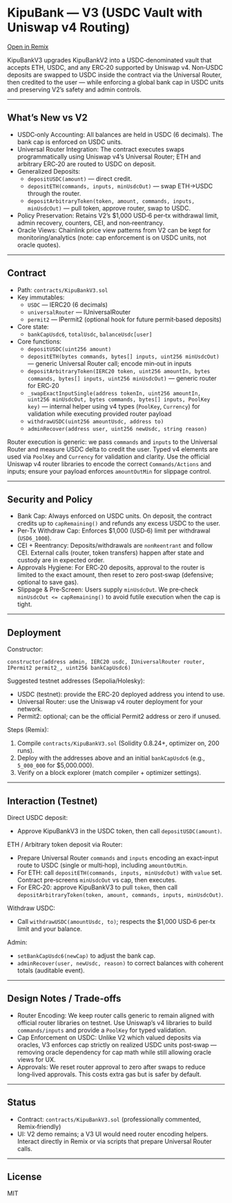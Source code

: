 # KipuBank — V3 (USDC Vault with Uniswap v4 Routing)

[Open in Remix](https://remix.ethereum.org/#optimize=true&runs=200)

KipuBankV3 upgrades KipuBankV2 into a USDC‑denominated vault that accepts ETH, USDC, and any ERC‑20 supported by Uniswap v4. Non‑USDC deposits are swapped to USDC inside the contract via the Universal Router, then credited to the user — while enforcing a global bank cap in USDC units and preserving V2’s safety and admin controls.

---

## What’s New vs V2

- USDC‑only Accounting: All balances are held in USDC (6 decimals). The bank cap is enforced on USDC units.
- Universal Router Integration: The contract executes swaps programmatically using Uniswap v4’s Universal Router; ETH and arbitrary ERC‑20 are routed to USDC on deposit.
- Generalized Deposits:
  - `depositUSDC(amount)` — direct credit.
  - `depositETH(commands, inputs, minUsdcOut)` — swap ETH→USDC through the router.
  - `depositArbitraryToken(token, amount, commands, inputs, minUsdcOut)` — pull token, approve router, swap to USDC.
- Policy Preservation: Retains V2’s $1,000 USD‑6 per‑tx withdrawal limit, admin recovery, counters, CEI, and non‑reentrancy.
- Oracle Views: Chainlink price view patterns from V2 can be kept for monitoring/analytics (note: cap enforcement is on USDC units, not oracle quotes).

---

## Contract

- Path: `contracts/KipuBankV3.sol`
- Key immutables:
  - `USDC` — IERC20 (6 decimals)
  - `universalRouter` — IUniversalRouter
  - `permit2` — IPermit2 (optional hook for future permit‑based deposits)
- Core state:
  - `bankCapUsdc6`, `totalUsdc`, `balanceUsdc[user]`
- Core functions:
  - `depositUSDC(uint256 amount)`
  - `depositETH(bytes commands, bytes[] inputs, uint256 minUsdcOut)` — generic Universal Router call; encode min‑out in inputs
  - `depositArbitraryToken(IERC20 token, uint256 amountIn, bytes commands, bytes[] inputs, uint256 minUsdcOut)` — generic router for ERC‑20
  - `_swapExactInputSingle(address tokenIn, uint256 amountIn, uint256 minUsdcOut, bytes commands, bytes[] inputs, PoolKey key)` — internal helper using v4 types (`PoolKey`, `Currency`) for validation while executing provided router payload
  - `withdrawUSDC(uint256 amountUsdc, address to)`
  - `adminRecover(address user, uint256 newUsdc, string reason)`

Router execution is generic: we pass `commands` and `inputs` to the Universal Router and measure USDC delta to credit the user. Typed v4 elements are used via `PoolKey` and `Currency` for validation and clarity. Use the official Uniswap v4 router libraries to encode the correct `Commands/Actions` and inputs; ensure your payload enforces `amountOutMin` for slippage control.

---

## Security and Policy

- Bank Cap: Always enforced on USDC units. On deposit, the contract credits up to `capRemaining()` and refunds any excess USDC to the user.
- Per‑Tx Withdraw Cap: Enforces $1,000 (USD‑6) limit per withdrawal (`USD6_1000`).
- CEI + Reentrancy: Deposits/withdrawals are `nonReentrant` and follow CEI. External calls (router, token transfers) happen after state and custody are in expected order.
- Approvals Hygiene: For ERC‑20 deposits, approval to the router is limited to the exact amount, then reset to zero post‑swap (defensive; optional to save gas).
- Slippage & Pre‑Screen: Users supply `minUsdcOut`. We pre‑check `minUsdcOut <= capRemaining()` to avoid futile execution when the cap is tight.

---

## Deployment

Constructor:

`constructor(address admin, IERC20 usdc, IUniversalRouter router, IPermit2 permit2_, uint256 bankCapUsdc6)`

Suggested testnet addresses (Sepolia/Holesky):
- USDC (testnet): provide the ERC‑20 deployed address you intend to use.
- Universal Router: use the Uniswap v4 router deployment for your network.
- Permit2: optional; can be the official Permit2 address or zero if unused.

Steps (Remix):
1) Compile `contracts/KipuBankV3.sol` (Solidity 0.8.24+, optimizer on, 200 runs).
2) Deploy with the addresses above and an initial `bankCapUsdc6` (e.g., `5_000_000` for $5,000.000).
3) Verify on a block explorer (match compiler + optimizer settings).

---

## Interaction (Testnet)

Direct USDC deposit:
- Approve KipuBankV3 in the USDC token, then call `depositUSDC(amount)`.

ETH / Arbitrary token deposit via Router:
- Prepare Universal Router `commands` and `inputs` encoding an exact‑input route to USDC (single or multi‑hop), including `amountOutMin`.
- For ETH: call `depositETH(commands, inputs, minUsdcOut)` with `value` set. Contract pre‑screens `minUsdcOut` vs cap, then executes.
- For ERC‑20: approve KipuBankV3 to pull `token`, then call `depositArbitraryToken(token, amount, commands, inputs, minUsdcOut)`.

Withdraw USDC:
- Call `withdrawUSDC(amountUsdc, to)`; respects the $1,000 USD‑6 per‑tx limit and your balance.

Admin:
- `setBankCapUsdc6(newCap)` to adjust the bank cap.
- `adminRecover(user, newUsdc, reason)` to correct balances with coherent totals (auditable event).

---

## Design Notes / Trade‑offs

- Router Encoding: We keep router calls generic to remain aligned with official router libraries on testnet. Use Uniswap’s v4 libraries to build `commands/inputs` and provide a `PoolKey` for typed validation.
- Cap Enforcement on USDC: Unlike V2 which valued deposits via oracles, V3 enforces cap strictly on realized USDC units post‑swap — removing oracle dependency for cap math while still allowing oracle views for UX.
- Approvals: We reset router approval to zero after swaps to reduce long‑lived approvals. This costs extra gas but is safer by default.

---

## Status

- Contract: `contracts/KipuBankV3.sol` (professionally commented, Remix‑friendly)
- UI: V2 demo remains; a V3 UI would need router encoding helpers. Interact directly in Remix or via scripts that prepare Universal Router calls.

---

## License

MIT
